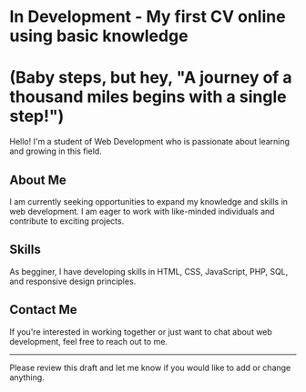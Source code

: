 # In Development -  My first CV online using basic knowledge

# (Baby steps, but hey, "A journey of a thousand miles begins with a single step!")

Hello! I'm a student of Web Development who is passionate about learning and growing in this field.
## About Me

I am currently seeking opportunities to expand my knowledge and skills in web development. I am eager to work with like-minded individuals and contribute to exciting projects.

## Skills

As begginer, I have developing skills in HTML, CSS, JavaScript, PHP, SQL, and responsive design principles.

## Contact Me

If you're interested in working together or just want to chat about web development, feel free to reach out to me.

---

Please review this draft and let me know if you would like to add or change anything.
